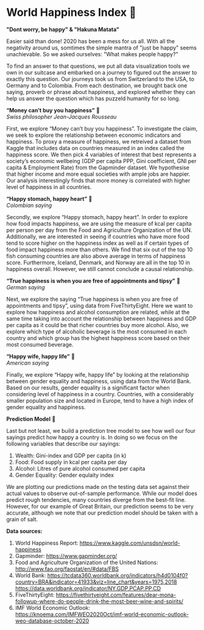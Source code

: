 # World Happiness Index :slightly_smiling_face:

**"Dont worry, be happy" & "Hakuna Matata"**  

Easier said than done! 2020 has been a mess for us all. With all the negativity around us, somtimes the simple mantra of "just be happy" seems unachievable.
So we asked ourselves: "What makes people happy?"

To find an answer to that questions, we put all data visualization tools we own in our suitcase and embarked on a journey to figured out the answer to exactly this question. Our journeys took us from Switzerland to the USA, to Germany and to Colombia.
From each destination, we brought back one saying, proverb or phrase about happiness, and explored whether they can help us answer the question which has puzzeld humanity for so long.

**“Money can’t buy you happiness”** :money_with_wings:   
*Swiss philosopher Jean-Jacques Rousseau*  

First, we explore “Money can’t buy you happiness”. To investigate the claim, we seek to explore the relationship between economic indicators and happiness. To proxy a measure of happiness, we retreived a dataset from Kaggle that includes data on countries measured in an index called the happiness score. We then pick 4 variables of interest that best represents a society’s economic wellbeing (GDP per capita PPP, Gini coefficient, GNI per capita & Employment Rate) from the Gapminder dataset. We hypothesise that higher income and more equal societies with ample jobs are happier. Our analysis interestingly finds that more money is correlated with higher level of happiness in all countries.

**“Happy stomach, happy heart”** :hamburger:  
*Colombian saying*   

Secondly, we explore “Happy stomach, happy heart”. In order to explore how food impacts happiness, we are using the measure of kcal per capita per person per day from the Food and Agriculture Organization of the UN. Additionally, we are interested in seeing if countries who have more food tend to score higher on the happiness index as well as if certain types of food impact happiness more than others. We find that six out of the top 10 fish consuming countries are also above average in terms of happiness score. Furthermore, Iceland, Denmark, and Norway are all in the top 10 in happiness overall. However, we still cannot conclude a causal relationship.

**“True happiness is when you are free of appointments and tipsy”** :clinking_glasses:   
*German saying*   

Next, we explore the saying “True happiness is when you are free of appointments and tipsy”, using data from FiveThirtyEight.  Here we want to explore how happiness and alcohol consumption are related, while at the same time taking into account the relationship between happiness and GDP per capita as it could be that richer countries buy more alcohol. Also, we explore which type of alcoholic beverage is the most consumed in each country and which group has the highest happiness score based on their most consumed beverage.

**“Happy wife, happy life”** :couple:  
*American saying*   

Finally, we explore “Happy wife, happy life” by looking at the relationship between gender equality and happiness, using data from the World Bank. Based on our results, gender equality is a significant factor when considering level of happiness in a country. Countries, with a considerably smaller population size and located in Europe, tend to have a high index of gender equality and happiness.

**Prediction Model** :dart:  

Last but not least, we build a prediction tree model to see how well our four sayings predict how happy a country is. In doing so we focus on the following variables that describe our sayings:

1) Wealth: Gini-index and GDP per capita (in k)
2) Food: Food supply in kcal per capita per day
3) Alcohol: Litres of pure alcohol consumed per capita
4) Gender Equality: Gender equlaity index

We are plotting our predictions made on the testing data set against their actual values to observe out-of-sample performance. While our model does predict rough tendencies, many countries diverge from the best-fit line. However, for our example of Great Britain, our prediction seems to be very accurate, although we note that our prediction model should be taken with a grain of salt.


**Data sources:**  
1. World Happiness Report: https://www.kaggle.com/unsdsn/world-happiness
2. Gapminder: https://www.gapminder.org/
3. Food and Agriculture Organization of the United Nations: http://www.fao.org/faostat/en/#data/FBS
4. World Bank: https://tcdata360.worldbank.org/indicators/h4d0104f0?country=BRA&indicator=41933&viz=line_chart&years=1975,2018
https://data.worldbank.org/indicator/NY.GDP.PCAP.PP.CD
5. FiveThirtyEight: https://fivethirtyeight.com/features/dear-mona-followup-where-do-people-drink-the-most-beer-wine-and-spirits/
6. IMF World Economic Outlook: 
https://knoema.com/IMFWEO2020Oct/imf-world-economic-outlook-weo-database-october-2020





